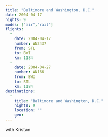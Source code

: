 ```yaml
---
title: "Baltimore and Washington, D.C."
date: 2004-04-17
nights: 9
modes: ["air","rail"]
flights:
  -
    date: 2004-04-17
    number: WN2437
    from: STL
    to: BWI
    km: 1184
  -
    date: 2004-04-27
    number: WN166
    from: BWI
    to: STL
    km: 1184
destinations:
  -
    title: "Baltimore and Washington, D.C."
    nights: 9
    location: ""
    geo:
---
```


with Kristan
